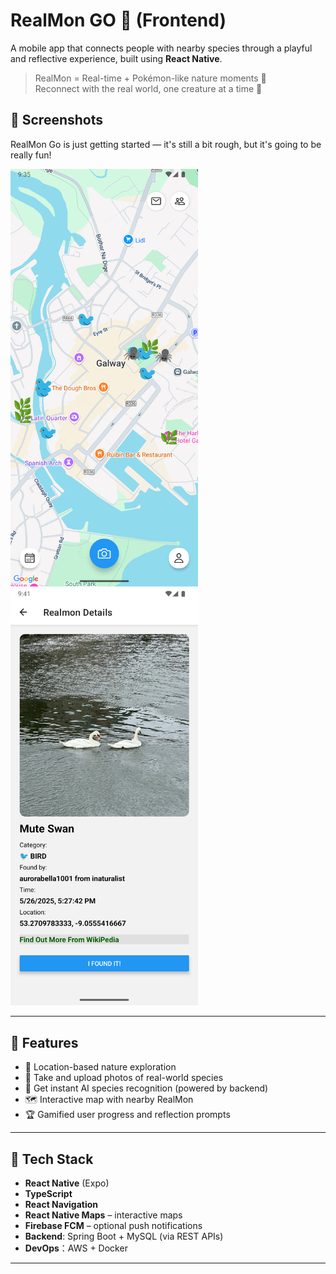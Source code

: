 # RealMon GO 🦋 (Frontend)

A mobile app that connects people with nearby species through a playful and reflective experience, built using **React Native**.

> RealMon = Real-time + Pokémon-like nature moments 🐛  
> Reconnect with the real world, one creature at a time 🌿

## 📸 Screenshots

RealMon Go is just getting started — it's still a bit rough, but it's going to be really fun!

<p float="left">
  <img src="./assets/map-preview.png" width="300" />
  <img src="./assets/detail-preview.png" width="300" />
</p>

---

## 🌟 Features

- 📍 Location-based nature exploration
- 📸 Take and upload photos of real-world species
- 🧠 Get instant AI species recognition (powered by backend)
- 🗺️ Interactive map with nearby RealMon
- 🏆 Gamified user progress and reflection prompts

---

## 🧱 Tech Stack

- **React Native** (Expo)
- **TypeScript**
- **React Navigation**
- **React Native Maps** – interactive maps
- **Firebase FCM** – optional push notifications
- **Backend**: Spring Boot + MySQL (via REST APIs)
- **DevOps**：AWS + Docker

---

